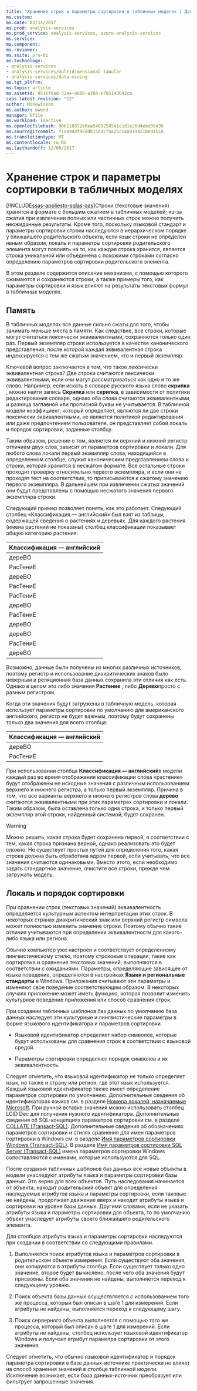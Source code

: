 ```yaml
---
title: "Хранение строк и параметры сортировки в табличных моделях | Документы Microsoft"
ms.custom: 
ms.date: 03/14/2017
ms.prod: analysis-services
ms.prod_service: analysis-services, azure-analysis-services
ms.service: 
ms.component: 
ms.reviewer: 
ms.suite: pro-bi
ms.technology:
- analysis-services
- analysis-services/multidimensional-tabular
- analysis-services/data-mining
ms.tgt_pltfrm: 
ms.topic: article
ms.assetid: 8516f0ad-32ee-4688-a304-e705143642ca
caps.latest.revision: "12"
author: Minewiskan
ms.author: owend
manager: kfile
ms.workload: Inactive
ms.openlocfilehash: 90b110552e0ea5469258581c1d1e26d4ebd86d36
ms.sourcegitcommit: f1a6944f95dd015d3774a25c14a919421b09151b
ms.translationtype: MT
ms.contentlocale: ru-RU
ms.lasthandoff: 12/08/2017
---
```

# <a name="string-storage-and-collation-in-tabular-models"></a>Хранение строк и параметры сортировки в табличных моделях
[!INCLUDE[ssas-appliesto-sqlas-aas](../../includes/ssas-appliesto-sqlas-aas.md)]Строки (текстовые значения) хранятся в формате с большим сжатием в табличных моделей; из-за сжатия при извлечении полных или частичных строк можно получить неожиданные результаты. Кроме того, поскольку языковой стандарт и параметры сортировки строки наследуются в иерархическом порядке у ближайшего родительского объекта, если язык строки не определен явным образом, локаль и параметры сортировки родительского элемента могут повлиять на то, как каждая строка хранится, является строка уникальной или объединена с похожими строками согласно определению параметров сортировки родительского элемента.  
  
 В этом разделе содержится описание механизма, с помощью которого сжимаются и сохраняются строки, а также примеры того, как параметры сортировки и язык влияют на результаты текстовых формул в табличных моделях.  
  
## <a name="storage"></a>Память  
 В табличных моделях все данные сильно сжаты для того, чтобы занимать меньше места в памяти. Как следствие, все строки, которые могут считаться лексически эквивалентными, сохраняются только один раз. Первый экземпляр строки используется в качестве канонического представления, после которой каждая эквивалентная строка индексируется с тем же сжатым значением, что и первый экземпляр.  
  
 Ключевой вопрос заключается в том, что такое лексически эквивалентная строка? Две строки считаются лексически эквивалентными, если они могут рассматриваться как одно и то же слово. Например, если искать в словаре русского языка слово **скрипка** , можно найти запись **Скрипка** или **скрипка**, в зависимости от политики редактирования словаря, однако оба слова считаются эквивалентными, и разница заглавной или прописной буквы не учитывается. В табличной модели коэффициент, который определяет, являются ли две строки лексически эквивалентными, не является политикой редактирования или даже предпочтением пользователя, он представляет собой локаль и порядок сортировки, заданные столбцу.  
  
 Таким образом, решение о том, является ли верхний и нижний регистр отличием двух слов, зависит от параметров сортировки и локали. Для любого слова локали первый экземпляр слова, находящийся в определенном столбце, служит каноническим представлением слова и строки, которая хранится в несжатом формате.  Все остальные строки проходят проверку относительно первого экземпляра, и если они не проходят тест на соответствие, то приписываются к сжатому значению первого экземпляра. В дальнейшем при извлечении сжатых значений они будут представлены с помощью несжатого значения первого экземпляра строки.  
  
 Следующий пример позволяет понять, как это работает. Следующий столбец «Классификация ― английский» был взят из таблицы, содержащей сведения о растениях и деревьях. Для каждого растения (имена растений не показаны) столбец классификации показывает общую категорию растения.  
  
|Классификация ― английский|  
|-------------------------------|  
|дереВО|  
|РасТениЕ|  
|дереВО|  
|РасТениЕ|  
|РасТениЕ|  
|дереВО|  
|РасТениЕ|  
|дереВО|  
|дереВО|  
|РасТениЕ|  
|дереВО|  
  
 Возможно, данные были получены из многих различных источников, поэтому регистр и использование диакритических знаков было неверным и реляционная база данных сохранила эти отличия как есть. Однако в целом это либо значения **Растение** , либо **Дерево**просто с разным регистром.  
  
 Когда эти значения будут загружены в табличную модель, которая использует параметры сортировки по умолчанию для американского английского, регистр не будет важным, поэтому будут сохранены только два значения для всего столбца:  
  
|Классификация ― английский|  
|-------------------------------|  
|дереВО|  
|РасТениЕ|  
  
 При использовании столбца **Классификация ― английский**в модели каждый раз во время отображения классификации слова «растение» будут отображены не исходные значения с различным использованием верхнего и нижнего регистра, а только первый экземпляр. Причина в том, что все варианты верхнего и нижнего регистров слова **дерево** считаются эквивалентными при этих параметрах сортировки и локали. Таким образом, была оставлена только одна строка, и только первый экземпляр этой строки, найденный системой, будет сохранен.  
  
> [!WARNING]  
>  Можно решить, какая строка будет сохранена первой, в соответствии с тем, какая строка признана верной, однако реализовать это будет сложно. Не существует простых путей для определения того, какая строка должна быть обработана ядром первой, если учитывать, что все значения считаются одинаковыми. Вместо этого, если необходимо задать стандартное значение, очистите все строки, прежде чем загружать модель.  
  
## <a name="locale-and-collation-order"></a>Локаль и порядок сортировки  
 При сравнении строк (текстовых значений) эквивалентность определяется культурным аспектом интерпретации этих строк. В некоторых странах диакритический знак или верхний регистр символа может полностью изменить значение строки. Поэтому обычно такие отличия учитываются при определении эквивалентности для какого-либо языка или региона.  
  
 Обычно компьютер уже настроен и соответствует определенному лингвистическому стилю, поэтому строковые операции, такие как сортировка и сравнение текстовых значений, выполняются в соответствии с ожиданиями. Параметры, определяющие зависящее от языка поведение, определяются в настройках **Языки и региональные стандарты** в Windows. Приложения считывают эти параметры и изменяют свое поведение соответствующим образом. В некоторых случаях приложение может иметь функцию, которая позволит изменить культурное поведение приложения или способ сравнения строк.  
  
 При создании табличных шаблонов баз данных по умолчанию база данных наследует эти культурные и лингвистические параметры в форме языкового идентификатора и параметров сортировки.  
  
-   Языковой идентификатор определяет набор символов, которые будут использованы для сравнения строк в соответствии с языковой средой.  
  
-   Параметры сортировки определяют порядок символов и их эквивалентность.  
  
 Следует отметить, что языковой идентификатор не только определяет язык, но также и страну или регион, где этот язык используется. Каждый языковой идентификатор также имеет определение параметров сортировки по умолчанию. Дополнительные сведения об идентификаторах языков см. в разделе [Номера локалей, назначаемые Microsoft](http://msdn.microsoft.com/goglobal/bb964664.aspx). При ручной вставке значения можно использовать столбец LCID Dec для получения нужного идентификатора. Дополнительные сведения об SQL-концепциях параметров сортировки см. в разделе [COLLATE (Transact-SQL)](../../t-sql/statements/collations.md). Дополнительные сведения об обозначениях параметров сортировки и стилях сравнения для имен параметров сортировки в Windows см. в разделе [Имя параметров сортировки Windows (Transact-SQL)](../../t-sql/statements/windows-collation-name-transact-sql.md). В разделе [Имя параметров сортировки SQL Server (Transact-SQL)](../../t-sql/statements/sql-server-collation-name-transact-sql.md) имена параметров сортировки Windows сопоставляются с именами, которые используются для SQL.  
  
 После создания табличных шаблонов баз данных все новые объекты в модели унаследуют атрибуты языка и параметры сортировки базы данных. Это верно для всех объектов. Путь наследования начинается от объекта, находит родительский объект для определения наследуемых атрибутов языка и параметры сортировки, если таковые не найдены, продолжает движение вверх и находит атрибуты языка и сортировки на уровне базы данных. Другими словами, если не указать атрибуты языка и параметры сортировки для объекта, то по умолчанию объект унаследует атрибуты своего ближайшего родительского элемента.  
  
 Для столбцов атрибуты языка и параметры сортировки наследуются при создании в соответствии со следующими правилами.  
  
1.  Выполняется поиск атрибутов языка и параметров сортировки в родительском объекте измерения. Если существуют оба значения, они копируются в атрибуты столбца. Если существует только одно значение, второе будет вычислено, после чего оба значения будут присвоены. Если оба значения не найдены, выполняется переход к следующему уровню.  
  
2.  Поиск объекта базы данных осуществляется с использованием того же процесса, который был описан в шаге 1 для измерений. Если атрибуты не найдены, выполняется переход к следующему шагу.  
  
3.  Поиск серверного объекта выполняется с помощью того же процесса, который был описан в шаге 1 для измерений. Если атрибуты не найдены, столбец использует языковой идентификатор Windows и получает атрибут параметра сортировки от этого значения.  
  
 Следует отметить, что обычно языковой идентификатор и порядок параметра сортировки в базе данных-источнике практически не влияет на способ хранения значений в столбце табличной модели. Исключение возникает, если база данных-источник преобразует или фильтрует запрошенные значения.  
  
  
